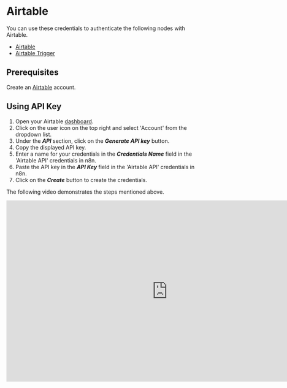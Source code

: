 # Airtable

You can use these credentials to authenticate the following nodes with Airtable.

- [Airtable](/integrations/builtin/app-nodes/n8n-nodes-base.airtable/)
- [Airtable Trigger](/integrations/builtin/trigger-nodes/n8n-nodes-base.airtabletrigger/)

## Prerequisites

Create an [Airtable](https://airtable.com/) account.

## Using API Key

1. Open your Airtable [dashboard](https://airtable.com/).
2. Click on the user icon on the top right and select 'Account' from the dropdown list.
3. Under the ***API*** section, click on the ***Generate API key*** button.
4. Copy the displayed API key.
5. Enter a name for your credentials in the ***Credentials Name*** field in the 'Airtable API' credentials in n8n.
6. Paste the API key in the ***API Key*** field in the 'Airtable API' credentials in n8n.
7. Click on the ***Create*** button to create the credentials.


The following video demonstrates the steps mentioned above.

<div class="video-container">
<iframe width="840" height="472.5" src="https://www.youtube.com/embed/yPP3ZnynNck" frameborder="0" allow="accelerometer; autoplay; clipboard-write; encrypted-media; gyroscope; picture-in-picture" allowfullscreen></iframe>
</div>
